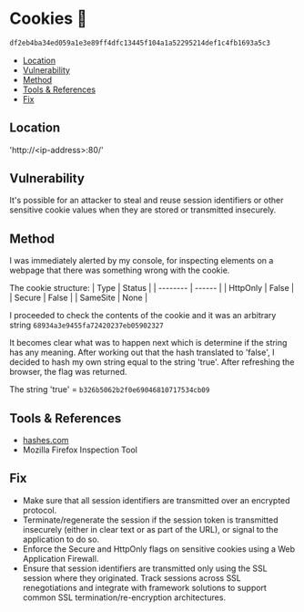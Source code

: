# Cookies 🏴<!-- omit in toc -->

```txt
df2eb4ba34ed059a1e3e89ff4dfc13445f104a1a52295214def1c4fb1693a5c3
```

- [Location](#location)
- [Vulnerability](#vulnerability)
- [Method](#method)
- [Tools & References](#tools--references)
- [Fix](#fix)

## Location

'http://\<ip-address>:80/'

## Vulnerability

It's possible for an attacker to steal and reuse
session identifiers or other sensitive cookie values when they are stored or transmitted insecurely.

## Method

I was immediately alerted by my console, for inspecting elements on a webpage that there was something wrong with the cookie.

The cookie structure:
| Type     | Status |
| -------- | ------ |
| HttpOnly | False  |
| Secure   | False  |
| SameSite | None   |

I proceeded to check the contents of the cookie and it was an arbitrary string `68934a3e9455fa72420237eb05902327`

It becomes clear what was to happen next which is determine if the string has any meaning. After working out that the hash translated to 'false', I
decided to hash my own string equal to the string 'true'.
After refreshing the browser, the flag was returned.

The string 'true' = `b326b5062b2f0e69046810717534cb09`

## Tools & References

- [hashes.com](https://hashes.com/en)
- Mozilla Firefox Inspection Tool

## Fix

- Make sure that all session identifiers are transmitted over an encrypted protocol.
- Terminate/regenerate the session if the session token is transmitted insecurely (either in clear text or as part of the URL), or signal to the application to do so.
- Enforce the Secure and HttpOnly flags on sensitive cookies using a Web Application Firewall.
- Ensure that session identifiers are transmitted only using the SSL session where they originated. Track sessions across SSL renegotiations and integrate with framework solutions to support common SSL termination/re-encryption architectures.
